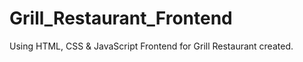 # Grill_Restaurant_Frontend
Using HTML, CSS &amp; JavaScript Frontend for Grill Restaurant created.
